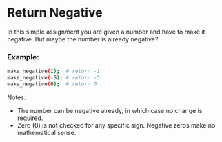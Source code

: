 # Return Negative

In this simple assignment you are given a number and have to make it negative. But maybe the number is already negative?

### Example:

```sh
make_negative(1);  # return -1
make_negative(-5); # return -5
make_negative(0);  # return 0
```

Notes:

 - The number can be negative already, in which case no change is required.
 - Zero (0) is not checked for any specific sign. Negative zeros make no mathematical sense.